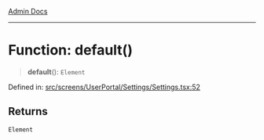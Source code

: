 [Admin Docs](/)

---

# Function: default()

> **default**(): `Element`

Defined in: [src/screens/UserPortal/Settings/Settings.tsx:52](https://github.com/PalisadoesFoundation/talawa-admin/blob/main/src/screens/UserPortal/Settings/Settings.tsx#L52)

## Returns

`Element`
